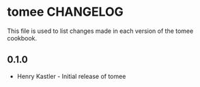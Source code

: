 tomee CHANGELOG
===============

This file is used to list changes made in each version of the tomee cookbook.

0.1.0
-----
- Henry Kastler - Initial release of tomee



